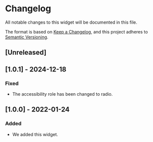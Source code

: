 # Changelog

All notable changes to this widget will be documented in this file.

The format is based on [Keep a Changelog](https://keepachangelog.com/en/1.0.0/), and this project adheres to [Semantic Versioning](https://semver.org/spec/v2.0.0.html).

## [Unreleased]

## [1.0.1] - 2024-12-18

### Fixed

-   The accessibility role has been changed to radio.

## [1.0.0] - 2022-01-24

### Added

-   We added this widget.
